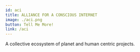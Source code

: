 ```yaml
---
id: aci
title: ALLIANCE FOR A CONSCIOUS INTERNET
image: ./aci.png
button: Tell Me More!
link: /aci
---
```


A collective ecosystem of planet and human centric projects.
